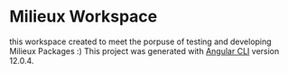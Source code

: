 # Milieux Workspace

this workspace created to meet the porpuse of testing and developing Milieux Packages :)
This project was generated with [Angular CLI](https://github.com/angular/angular-cli) version 12.0.4.
